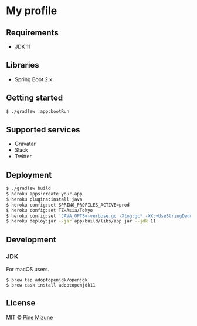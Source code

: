 # My profile

## Requirements

- JDK 11

## Libraries

- Spring Boot 2.x

## Getting started

```sh
$ ./gradlew :app:bootRun
```

## Supported services

- Gravatar
- Slack
- Twitter

## Deployment

```sh
$ ./gradlew build
$ heroku apps:create your-app
$ heroku plugins:install java
$ heroku config:set SPRING_PROFILES_ACTIVE=prod
$ heroku config:set TZ=Asia/Tokyo
$ heroku config:set 'JAVA_OPTS=-verbose:gc -Xlog:gc* -XX:+UseStringDeduplication'
$ heroku deploy:jar --jar app/build/libs/app.jar --jdk 11
```

## Development
### JDK
For macOS users.

```
$ brew tap adoptopenjdk/openjdk
$ brew cask install adoptopenjdk11
```

## License
MIT &copy; [Pine Mizune](https://profile.pine.moe/)
